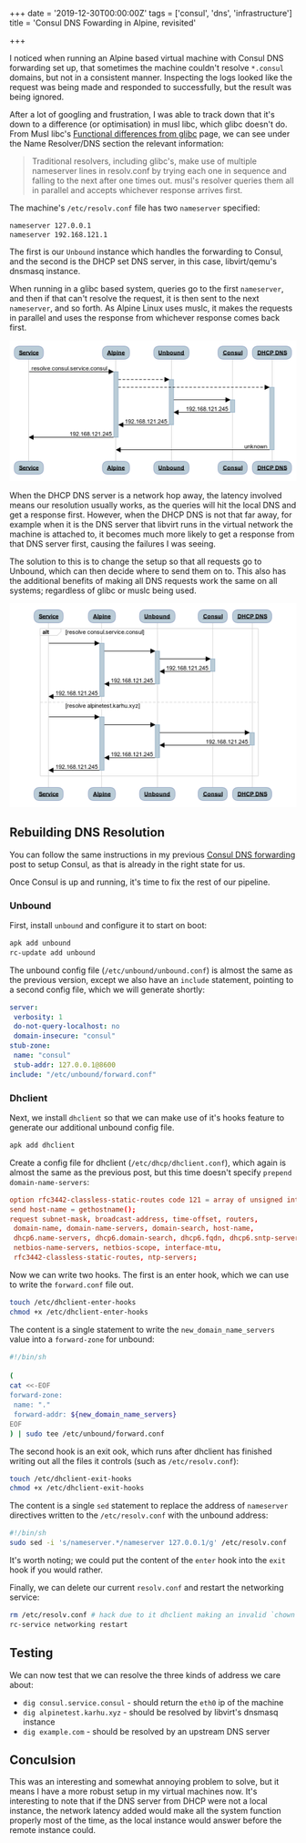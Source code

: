 +++
date = '2019-12-30T00:00:00Z'
tags = ['consul', 'dns', 'infrastructure']
title = 'Consul DNS Fowarding in Alpine, revisited'

+++

I noticed when running an Alpine based virtual machine with Consul DNS forwarding set up, that sometimes the machine couldn't resolve `*.consul` domains, but not in a consistent manner. Inspecting the logs looked like the request was being made and responded to successfully, but the result was being ignored.

After a lot of googling and frustration, I was able to track down that it's down to a difference (or optimisation) in musl libc, which glibc doesn't do. From Musl libc's [Functional differences from glibc](https://wiki.musl-libc.org/functional-differences-from-glibc.html) page, we can see under the Name Resolver/DNS section the relevant information:

> Traditional resolvers, including glibc's, make use of multiple nameserver lines in resolv.conf by trying each one in sequence and falling to the next after one times out. musl's resolver queries them all in parallel and accepts whichever response arrives first.

The machine's `/etc/resolv.conf` file has two `nameserver` specified:

```
nameserver 127.0.0.1
nameserver 192.168.121.1
```

The first is our `Unbound` instance which handles the forwarding to Consul, and the second is the DHCP set DNS server, in this case, libvirt/qemu's dnsmasq instance.

When running in a glibc based system, queries go to the first `nameserver`, and then if that can't resolve the request, it is then sent to the next `nameserver`, and so forth. As Alpine Linux uses muslc, it makes the requests in parallel and uses the response from whichever response comes back first.

![sequence diagram, showing parallel DNS requests](muslc-dns.png)

When the DHCP DNS server is a network hop away, the latency involved means our resolution usually works, as the queries will hit the local DNS and get a response first. However, when the DHCP DNS is not that far away, for example when it is the DNS server that libvirt runs in the virtual network the machine is attached to, it becomes much more likely to get a response from that DNS server first, causing the failures I was seeing.

The solution to this is to change the setup so that all requests go to Unbound, which can then decide where to send them on to.  This also has the additional benefits of making all DNS requests work the same on all systems; regardless of glibc or muslc being used.

![sequence diagram, showing all DNS requests going through unbound](unbound-dns.png)

## Rebuilding DNS Resolution

You can follow the same instructions in my previous [Consul DNS forwarding](/2019/05/31/consul-dns-forwarding-alpine/#run-consul) post to setup Consul, as that is already in the right state for us.

Once Consul is up and running, it's time to fix the rest of our pipeline.

### Unbound

First, install `unbound` and configure it to start on boot:

```bash
apk add unbound
rc-update add unbound
```

The unbound config file (`/etc/unbound/unbound.conf`) is almost the same as the previous version, except we also have an `include` statement, pointing to a second config file, which we will generate shortly:

```yaml
server:
 verbosity: 1
 do-not-query-localhost: no
 domain-insecure: "consul"
stub-zone:
 name: "consul"
 stub-addr: 127.0.0.1@8600
include: "/etc/unbound/forward.conf"
```

### Dhclient

Next, we install `dhclient` so that we can make use of it's hooks feature to generate our additional unbound config file.

```bash
apk add dhclient
```

Create a config file for dhclient (`/etc/dhcp/dhclient.conf`), which again is almost the same as the previous post, but this time doesn't specify `prepend domain-name-servers`:

```conf
option rfc3442-classless-static-routes code 121 = array of unsigned integer 8;
send host-name = gethostname();
request subnet-mask, broadcast-address, time-offset, routers,
 domain-name, domain-name-servers, domain-search, host-name,
 dhcp6.name-servers, dhcp6.domain-search, dhcp6.fqdn, dhcp6.sntp-servers,
 netbios-name-servers, netbios-scope, interface-mtu,
 rfc3442-classless-static-routes, ntp-servers;
```

Now we can write two hooks. The first is an enter hook, which we can use to write the `forward.conf` file out.

```bash
touch /etc/dhclient-enter-hooks
chmod +x /etc/dhclient-enter-hooks
```

The content is a single statement to write the `new_domain_name_servers` value into a `forward-zone` for unbound:

```bash
#!/bin/sh

(
cat <<-EOF
forward-zone:
 name: "."
 forward-addr: ${new_domain_name_servers}
EOF
) | sudo tee /etc/unbound/forward.conf
```

The second hook is an exit ook, which runs after dhclient has finished writing out all the files it controls (such as `/etc/resolv.conf`):

```bash
touch /etc/dhclient-exit-hooks
chmod +x /etc/dhclient-exit-hooks
```

The content is a single `sed` statement to replace the address of `nameserver` directives written to the `/etc/resolv.conf` with the unbound address:

```bash
#!/bin/sh
sudo sed -i 's/nameserver.*/nameserver 127.0.0.1/g' /etc/resolv.conf
```

It's worth noting; we could put the content of the `enter` hook into the `exit` hook if you would rather.

Finally, we can delete our current `resolv.conf` and restart the networking service:

```bash
rm /etc/resolv.conf # hack due to it dhclient making an invalid `chown` call.
rc-service networking restart
```

## Testing

We can now test that we can resolve the three kinds of address we care about:

* `dig consul.service.consul` - should return the `eth0` ip of the machine
* `dig alpinetest.karhu.xyz` - should be resolved by libvirt's dnsmasq instance
* `dig example.com` - should be resolved by an upstream DNS server

## Conculsion

This was an interesting and somewhat annoying problem to solve, but it means I have a more robust setup in my virtual machines now. It's interesting to note that if the DNS server from DHCP were not a local instance, the network latency added would make all the system function properly most of the time, as the local instance would answer before the remote instance could.
